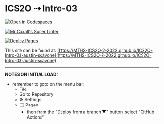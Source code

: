# ICS2O ⇢ Intro-03

[![Open in Codespaces](https://classroom.github.com/assets/launch-codespace-f4981d0f882b2a3f0472912d15f9806d57e124e0fc890972558857b51b24a6f9.svg)](https://classroom.github.com/open-in-codespaces?assignment_repo_id=10021285)

[![Mr Coxall's Super Linter](https://github.com/MTHS-ICS2O-2-2022/ICS2O-Intro-03-austin-scavone/workflows/Mr%20Coxall's%20Super%20Linter/badge.svg)](https://github.com/MTHS-ICS2O-2-2022/ICS2O-Intro-03-austin-scavone/actions)

[![Deploy Pages](https://github.com/MTHS-ICS2O-2-2022/ICS2O-Intro-03-austin-scavone/workflows/Deploy%20Pages/badge.svg)](https://github.com/MTHS-ICS2O-2-2022/ICS2O-Intro-03-austin-scavone/actions)

This site can be found at: [https://MTHS-ICS2O-2-2022.github.io/ICS2O-Intro-03-austin-scavone](https://MTHS-ICS2O-2-2022.github.io/ICS2O-Intro-03-austin-scavone)

---

**NOTES ON INITIAL LOAD:**
- remember to goto on the menu bar:
  - File
  - Go to Repository
  - ⚙ Settings
  - 🗔 Pages
    - then from the "Deploy from a branch ▼" button, select "GitHub Actions"
